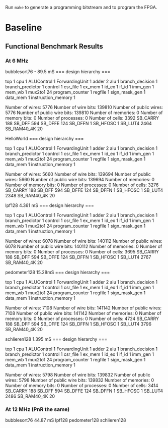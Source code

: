 Run `make` to generate a programming bitstream and to program the FPGA.

# Baseline
## Functional Benchmark Results

### At 6 MHz

bubblesort76 - 89.5 mS
=== design hierarchy ===

   top                               1
     cpu                             1
       ALUControl                    1
       ForwardingUnit                1
       adder                         2
       alu                           1
       branch_decision               1
       branch_predictor              1
       control                       1
       csr_file                      1
       ex_mem                        1
       id_ex                         1
       if_id                         1
       imm_gen                       1
       mem_wb                        1
       mux2to1                      24
       program_counter               1
       regfile                       1
       sign_mask_gen                 1
     data_mem                        1
     instruction_memory              1

   Number of wires:               5776
   Number of wire bits:         139810
   Number of public wires:        5776
   Number of public wire bits:  139810
   Number of memories:               0
   Number of memory bits:            0
   Number of processes:              0
   Number of cells:               3392
     SB_CARRY                      188
     SB_DFF                        594
     SB_DFFE                       124
     SB_DFFN                         1
     SB_HFOSC                        1
     SB_LUT4                      2464
     SB_RAM40_4K                    20
    
HelloWorld
=== design hierarchy ===

   top                               1
     cpu                             1
       ALUControl                    1
       ForwardingUnit                1
       adder                         2
       alu                           1
       branch_decision               1
       branch_predictor              1
       control                       1
       csr_file                      1
       ex_mem                        1
       id_ex                         1
       if_id                         1
       imm_gen                       1
       mem_wb                        1
       mux2to1                      24
       program_counter               1
       regfile                       1
       sign_mask_gen                 1
     data_mem                        1
     instruction_memory              1

   Number of wires:               5660
   Number of wire bits:         139694
   Number of public wires:        5660
   Number of public wire bits:  139694
   Number of memories:               0
   Number of memory bits:            0
   Number of processes:              0
   Number of cells:               3276
     SB_CARRY                      188
     SB_DFF                        594
     SB_DFFE                       124
     SB_DFFN                         1
     SB_HFOSC                        1
     SB_LUT4                      2348
     SB_RAM40_4K                    20

lpf128 4.361 mS
=== design hierarchy ===

   top                               1
     cpu                             1
       ALUControl                    1
       ForwardingUnit                1
       adder                         2
       alu                           1
       branch_decision               1
       branch_predictor              1
       control                       1
       csr_file                      1
       ex_mem                        1
       id_ex                         1
       if_id                         1
       imm_gen                       1
       mem_wb                        1
       mux2to1                      24
       program_counter               1
       regfile                       1
       sign_mask_gen                 1
     data_mem                        1
     instruction_memory              1

   Number of wires:               6078
   Number of wire bits:         140112
   Number of public wires:        6078
   Number of public wire bits:  140112
   Number of memories:               0
   Number of memory bits:            0
   Number of processes:              0
   Number of cells:               3695
     SB_CARRY                      188
     SB_DFF                        594
     SB_DFFE                       124
     SB_DFFN                         1
     SB_HFOSC                        1
     SB_LUT4                      2767
     SB_RAM40_4K                    20

pedometer128 15.28mS
=== design hierarchy ===

   top                               1
     cpu                             1
       ALUControl                    1
       ForwardingUnit                1
       adder                         2
       alu                           1
       branch_decision               1
       branch_predictor              1
       control                       1
       csr_file                      1
       ex_mem                        1
       id_ex                         1
       if_id                         1
       imm_gen                       1
       mem_wb                        1
       mux2to1                      24
       program_counter               1
       regfile                       1
       sign_mask_gen                 1
     data_mem                        1
     instruction_memory              1

   Number of wires:               7108
   Number of wire bits:         141142
   Number of public wires:        7108
   Number of public wire bits:  141142
   Number of memories:               0
   Number of memory bits:            0
   Number of processes:              0
   Number of cells:               4724
     SB_CARRY                      188
     SB_DFF                        594
     SB_DFFE                       124
     SB_DFFN                         1
     SB_HFOSC                        1
     SB_LUT4                      3796
     SB_RAM40_4K                    20

schlieren128 1.395 mS
=== design hierarchy ===

   top                               1
     cpu                             1
       ALUControl                    1
       ForwardingUnit                1
       adder                         2
       alu                           1
       branch_decision               1
       branch_predictor              1
       control                       1
       csr_file                      1
       ex_mem                        1
       id_ex                         1
       if_id                         1
       imm_gen                       1
       mem_wb                        1
       mux2to1                      24
       program_counter               1
       regfile                       1
       sign_mask_gen                 1
     data_mem                        1
     instruction_memory              1

   Number of wires:               5798
   Number of wire bits:         139832
   Number of public wires:        5798
   Number of public wire bits:  139832
   Number of memories:               0
   Number of memory bits:            0
   Number of processes:              0
   Number of cells:               3414
     SB_CARRY                      188
     SB_DFF                        594
     SB_DFFE                       124
     SB_DFFN                         1
     SB_HFOSC                        1
     SB_LUT4                      2486
     SB_RAM40_4K                    20

### At 12 MHz (PnR the same)

bubblesort76 44.87 mS
lpf128
pedometer128
schlieren128